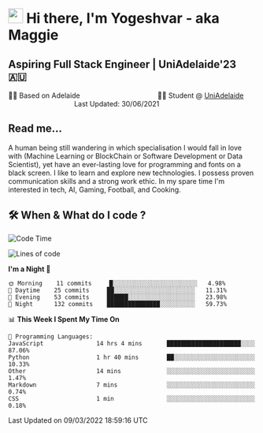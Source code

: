 <h1><img src="https://emojis.slackmojis.com/emojis/images/1531849430/4246/blob-sunglasses.gif?1531849430" width="30"/> Hi there, I'm Yogeshvar - aka Maggie</h1>

## Aspiring Full Stack Engineer | UniAdelaide'23 🇦🇺  
🏂🏻  Based on Adelaide &nbsp;&nbsp;&nbsp;&nbsp;&nbsp;&nbsp;&nbsp;&nbsp;&nbsp;&nbsp;&nbsp;&nbsp;&nbsp;&nbsp;&nbsp;&nbsp;&nbsp;&nbsp;&nbsp;&nbsp;&nbsp;&nbsp;&nbsp;&nbsp;&nbsp;&nbsp;&nbsp;&nbsp;&nbsp;&nbsp;&nbsp;&nbsp;&nbsp;&nbsp;&nbsp;&nbsp;&nbsp;&nbsp;&nbsp;👨‍💻 Student @ [UniAdelaide](https://www.adelaide.edu.au)   &nbsp;&nbsp;&nbsp;&nbsp;&nbsp;&nbsp;&nbsp;&nbsp;&nbsp;&nbsp;&nbsp;&nbsp;&nbsp;&nbsp;&nbsp;&nbsp;&nbsp;&nbsp;&nbsp;&nbsp;&nbsp;&nbsp;&nbsp;&nbsp;&nbsp;&nbsp;&nbsp;&nbsp;&nbsp;&nbsp;&nbsp;&nbsp; &nbsp;Last Updated: 30/06/2021

## Read me...

A human being still wandering in which specialisation I would fall in love with (Machine Learning or BlockChain or Software Development or Data Scientist), yet have an ever-lasting love for programming and fonts on a black screen. I like to learn and explore new technologies. I possess proven communication skills and a strong work ethic. In my spare time I'm interested in tech, AI, Gaming, Football, and Cooking.

## 🛠 When & What do I code ?  

<!--START_SECTION:waka-->
![Code Time](http://img.shields.io/badge/Code%20Time-1%2C250%20hrs%2024%20mins-blue)

![Lines of code](https://img.shields.io/badge/From%20Hello%20World%20I%27ve%20Written-101%20Thousand%20lines%20of%20code-blue)

**I'm a Night 🦉** 

```text
🌞 Morning    11 commits     █░░░░░░░░░░░░░░░░░░░░░░░░   4.98% 
🌆 Daytime    25 commits     ██░░░░░░░░░░░░░░░░░░░░░░░   11.31% 
🌃 Evening    53 commits     ██████░░░░░░░░░░░░░░░░░░░   23.98% 
🌙 Night      132 commits    ███████████████░░░░░░░░░░   59.73%

```


📊 **This Week I Spent My Time On** 

```text
💬 Programming Languages: 
JavaScript               14 hrs 4 mins       █████████████████████░░░░   87.06% 
Python                   1 hr 40 mins        ██░░░░░░░░░░░░░░░░░░░░░░░   10.33% 
Other                    14 mins             ░░░░░░░░░░░░░░░░░░░░░░░░░   1.47% 
Markdown                 7 mins              ░░░░░░░░░░░░░░░░░░░░░░░░░   0.74% 
CSS                      1 min               ░░░░░░░░░░░░░░░░░░░░░░░░░   0.18%

```


 Last Updated on 09/03/2022 18:59:16 UTC
<!--END_SECTION:waka-->
